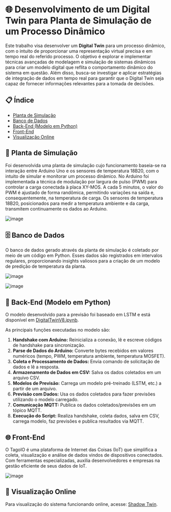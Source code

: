 # 🌐 Desenvolvimento de um Digital Twin para Planta de Simulação de um Processo Dinâmico

Este trabalho visa desenvolver um **Digital Twin** para um processo dinâmico, com o intuito de proporcionar uma representação virtual precisa e em tempo real do referido processo. O objetivo é explorar e implementar técnicas avançadas de modelagem e simulação de sistemas dinâmicos para criar um modelo digital que reflita o comportamento dinâmico do sistema em questão. Além disso, busca-se investigar e aplicar estratégias de integração de dados em tempo real para garantir que o Digital Twin seja capaz de fornecer informações relevantes para a tomada de decisões.

## 📋 Índice

- [Planta de Simulação](#planta-de-simulação)
- [Banco de Dados](#banco-de-dados)
- [Back-End (Modelo em Python)](#back-end-modelo-em-python)
- [Front-End](#front-end)
- [Visualização Online](#visualização-online)

## 🌱 Planta de Simulação

Foi desenvolvida uma planta de simulação cujo funcionamento baseia-se na interação entre Arduino Uno e os sensores de temperatura 18B20, com o intuito de simular e monitorar um processo dinâmico. No Arduino foi implementada a técnica de modulação por largura de pulso (PWM) para controlar a carga conectada à placa XY-MOS. A cada 5 minutos, o valor do PWM é ajustado de forma randômica, permitindo variações na saída e, consequentemente, na temperatura de carga. Os sensores de temperatura 18B20, posicionados para medir a temperatura ambiente e da carga, transmitem continuamente os dados ao Arduino.

 ![image](https://github.com/brnsmit/Digital_Twin_Dynamic_Process/assets/168189996/b06568a8-af7b-4e8f-8b3f-81282748b0ef)

## 🗄️ Banco de Dados

O banco de dados gerado através da planta de simulação é coletado por meio de um código em Python. Esses dados são registrados em intervalos regulares, proporcionando insights valiosos para a criação de um modelo de predição de temperatura da planta.

![image](https://github.com/brnsmit/Digital_Twin_Dynamic_Process/assets/137723215/fbad7413-4469-4d67-a561-2c6397164ba3)

![image](https://github.com/brnsmit/Digital_Twin_Dynamic_Process/assets/168189996/320aa0b5-37e4-4b0e-8cfc-1c7782d0f27f)

## 🧠 Back-End (Modelo em Python)

O modelo desenvolvido para a previsão foi baseado em LSTM e está disponível em [DigitalTwinV8.ipynb](https://github.com/brnsmit/Digital_Twin_Dynamic_Process/blob/main/DigitalTwinV8.ipynb).

As principais funções executadas no modelo são:

1. **Handshake com Arduino:** Reinicializa a conexão, lê e escreve códigos de handshake para sincronização.
2. **Parse de Dados do Arduino:** Converte bytes recebidos em valores numéricos (tempo, PWM, temperatura ambiente, temperatura MOSFET).
3. **Coleta e Processamento de Dados:** Envia comando de solicitação de dados e lê a resposta.
4. **Armazenamento de Dados em CSV:** Salva os dados coletados em um arquivo CSV.
5. **Modelos de Previsão:** Carrega um modelo pré-treinado (LSTM, etc.) a partir de um arquivo.
6. **Previsão com Dados:** Usa os dados coletados para fazer previsões utilizando o modelo carregado.
7. **Comunicação MQTT:** Publica os dados coletados/previsões em um tópico MQTT.
8. **Execução do Script:** Realiza handshake, coleta dados, salva em CSV, carrega modelo, faz previsões e publica resultados via MQTT.

## 🌐 Front-End

O TagoIO é uma plataforma de Internet das Coisas (IoT) que simplifica a coleta, visualização e análise de dados vindos de dispositivos conectados. Com ferramentas especializadas, auxilia desenvolvedores e empresas na gestão eficiente de seus dados de IoT.

![image](https://github.com/brnsmit/Digital_Twin_Dynamic_Process/assets/137723215/204c99c6-0def-405a-a159-20751a177e39)

## 🔗 Visualização Online

Para visualização do sistema funcionando online, acesse: [Shadow Twin](https://664fcaa10f613300098d3dea.tago.run/dashboards/info/66560ec70f6133000927f7c4?anonymousToken=00000000-664f-caa1-0f61-3300098d3dea).
